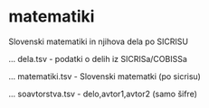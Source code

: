 # matematiki
Slovenski matematiki in njihova dela po SICRISU

... dela.tsv - podatki o delih iz SICRISa/COBISSa

... matematiki.tsv - Slovenski matematki (po sicrisu)

... soavtorstva.tsv - delo,avtor1,avtor2 (samo šifre)

